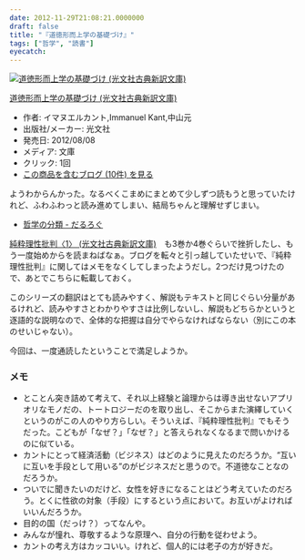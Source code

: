 ```yaml
---
date: 2012-11-29T21:08:21.0000000
draft: false
title: "『道徳形而上学の基礎づけ』"
tags: ["哲学", "読書"]
eyecatch: 
---
```

<p><div class="hatena-asin-detail"><a href="http://www.amazon.co.jp/exec/obidos/ASIN/4334752527/bestylesnet-22/"><img src="https://images-fe.ssl-images-amazon.com/images/I/410PioDQ3aL._SL160_.jpg" class="hatena-asin-detail-image" alt="道徳形而上学の基礎づけ (光文社古典新訳文庫)" title="道徳形而上学の基礎づけ (光文社古典新訳文庫)"></a><div class="hatena-asin-detail-info"><p class="hatena-asin-detail-title"><a href="http://www.amazon.co.jp/exec/obidos/ASIN/4334752527/bestylesnet-22/">道徳形而上学の基礎づけ (光文社古典新訳文庫)</a></p><ul><li><span class="hatena-asin-detail-label">作者:</span> イマヌエルカント,Immanuel Kant,中山元</li><li><span class="hatena-asin-detail-label">出版社/メーカー:</span> 光文社</li><li><span class="hatena-asin-detail-label">発売日:</span> 2012/08/08</li><li><span class="hatena-asin-detail-label">メディア:</span> 文庫</li><li> <span class="hatena-asin-detail-label">クリック</span>: 1回</li><li><a href="http://d.hatena.ne.jp/asin/4334752527/bestylesnet-22" target="_blank">この商品を含むブログ (10件) を見る</a></li></ul></div><div class="hatena-asin-detail-foot"></div></div></p><p>ようわからんかった。なるべくこまめにまとめて少しずつ読もうと思っていたけれど、ふわふわっと読み進めてしまい、結局ちゃんと理解せずじまい。</p>

<ul>
<li><a href="https://blog.daruyanagi.jp/entry/2012/11/07/205006">&#x54F2;&#x5B66;&#x306E;&#x5206;&#x985E; - &#x3060;&#x308B;&#x308D;&#x3050;</a></li>
</ul><p><a href="http://d.hatena.ne.jp/asin/4334751989/bestylesnet-22">純粋理性批判〈1〉 (光文社古典新訳文庫)</a>　も3巻か4巻ぐらいで挫折したし、もう一度始めからを読まねばなぁ。ブログを転々と引っ越していたせいで、『純粋理性批判』に関してはメモをなくしてしまったようだし。2つだけ見つけたので、あとでこちらに転載しておく。</p><p>このシリーズの翻訳はとても読みやすく、解説もテキストと同じぐらい分量があるけれど、読みやすさとわかりやすさは比例しないし、解説もどちらかというと逐語的な説明なので、全体的な把握は自分でやらなければならない（別にこの本のせいじゃない）。</p><p>今回は、一度通読したということで満足しようか。</p>

<div class="section">
<h3>メモ</h3>

<ul>
<li>とことん突き詰めて考えて、それ以上経験と論理からは導き出せないアプリオリなモノだの、トートロジーだのを取り出し、そこからまた演繹していくというのがこの人のやり方らしい。そういえば、『純粋理性批判』でもそうだった。こどもが「なぜ？」「なぜ？」と答えられなくなるまで問いかけるのに似ている。</li>
<li>カントにとって経済活動（ビジネス）はどのように見えたのだろうか。“互いに互いを手段として用いる”のがビジネスだと思うので。不道徳なことなのだろうか。</li>
<li>ついでに聞きたいのだけど、女性を好きになることはどう考えていたのだろう。とくに性欲の対象（手段）にするという点において。お互いがよければいいんだろうか。</li>
<li>目的の国（だっけ？）ってなんや。</li>
<li>みんなが憧れ、尊敬するような原理へ、自分の行動を従わせよう。</li>
<li>カントの考え方はカッコいい。けれど、個人的には老子の方が好きだ。</li>
</ul>
</div>